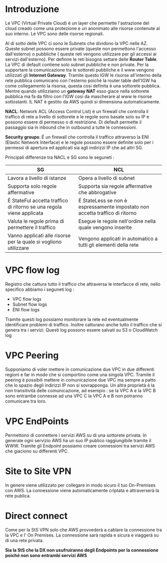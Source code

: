# Introduzione 
Le VPC (Virtual Private Cloud) é un layer che permette l'astrazione del cloud creado come una protezione e un anonimato alle risorse contenute al suo interno. Le VPC sono delle risorse regionali.

Al di sotto delle VPC ci sono le Subnets che dividono la VPC nelle AZ. Queste subnet possono essere private (queste non permettono l'accesso dall'esterno) o pubbliche ( queste reti vengono utilizzare per gli accessi ai servizi dall'esterno). Per definire le reti bisogna settare delle **Router Table**. La VPC di default contiene solo subnet pubbliche e non private.
Per la supportare la comunicazione tra le sottoreti pubbliche e il www vengono utilizzati gli **Internet Gateway**. Tramite questo IGW le risorse all'interno della rete pubblica comunicano con l'esterno poiché la router table dell'IGW ha come collegamento la risorsa, questa cosi definita è una sottorete pubblica. Mentre quando utilizziamo un **gateway NAT** esso giace nella sottorete pubblica ma fa da filtro con l'IGW cosi da mascherare al www le risorse sottostanti. IL NAT è gestito da AWS quindi si dimensiona automaticamente. 

**NACL**: Network ACL (Access Control List) è un firewall che controlla il traffico di rete a livello di sottorete e le regole sono basate solo su IP e possono essere di permesso o di restrizione. Di default permette il passaggio sia in inbound che in outbound a tutte le connessioni.

**Security groups**: É un firewall che controlla il traffico attraverso la ENI (Elastic Network Interface) e le regole possono essere definite solo per i permessi di apertura ed applicati sia agli indirizzi IP che ad altri SG.  

Principali differenze tra NACL e SG sono le seguneti : 

| SG | NCL |
| - | - |
| Lavora a livello di istanze | Opera a livello di subnet |
| Supporta solo regole affermative | Supporta sia regole affermative che abbrogative |
| É StateFul accetta traffico di ritorno se una regola viene applicata | É StateLess se non è espressamente impostato non accetta traffico di ritorno | 
| Valuta le regole prima di permettere il traffico | Esegue le regole nell'ordine nella quale vengono inserite |
| Vanno applicati alle risorse per la quale si vogliono utilizzare | Vengono applicati in automatico a tutti gli elementi della rete |

# VPC flow log
Registro che cattura tutto il traffico che attraversa le interfacce di rete, nello specifico abbiamo i seguneti log :
+ VPC flow logs 
+ Subnet flow logs
+ ENI flow logs

Tramite questi log possiamo monitorare la rete ed eventualmente identificare problemi di traffico. Inoltre catturano anche tutto il traffico che si genera tra i servizi. Questi log possono essere salvati su S3 o CloudWatch log 

# VPC Peering
Supponiamo di voler mettere in comunicazione due VPC in due differenti regioni e far in modo che si comportino come una singola VPC. Tramite il peering è possibili mettere in comunicazione due VPC ma sempre a patto che lo spazio degli indirizzi IP non si sovrapponga. Un altra proprietà è la non transitività delle comunicazione, ad esempio : se la VPC A e la VPC B sono entrambe connesse ad una VPC C la VPC A e B non potranno comunicare tra loro.

# VPC EndPoints
Permettono di connettere i servizi AWS su di una sottorete privata. In generale ogni servizio AWS ha un suo IP publico raggiungibile tramite il WWW. Tramite gli Endpoint possiamo creare connessioni tra servizi AWS che giaciono su differenti VPC.

# Site to Site VPN
In genere viene utilizzato per collegare in modo sicuro il tuo On-Premises con AWS. La connessione viene automaticamente criptata e attraverserà la rete publica. 

# Direct connect
Come per la StS VPN solo che AWS provvederà a cablare la connessione tra la VPC e l' On Premises. La connessione sarà rapida e sicura e viaggerà su di una rete privata.

**Sia la StS che la DX non usufruiranno degli Endpoints per la connessione poiché non sono entrambi servizi AWS**

